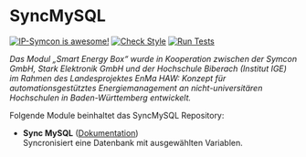 # SyncMySQL

[![IP-Symcon is awesome!](https://img.shields.io/badge/IP--Symcon-5.5-blue.svg)](https://www.symcon.de)
[![Check Style](https://github.com/symcon/syncMySQL/workflows/Check%20Style/badge.svg)](https://github.com/symcon/syncMySQL/actions)
[![Run Tests](https://github.com/symcon/syncMySQL/workflows/Run%20Tests/badge.svg)](https://github.com/symcon/syncMySQL/actions)

_Das Modul „Smart Energy Box“ wurde in Kooperation zwischen der Symcon GmbH, Stark Elektronik GmbH und der Hochschule Biberach (Institut IGE) im Rahmen des Landesprojektes EnMa HAW: Konzept für automationsgestütztes Energiemanagement an nicht-universitären Hochschulen in Baden-Württemberg entwickelt._

Folgende Module beinhaltet das SyncMySQL Repository:

- __Sync MySQL__ ([Dokumentation](SyncMySQL))  
	Syncronisiert eine Datenbank mit ausgewählten Variablen.
